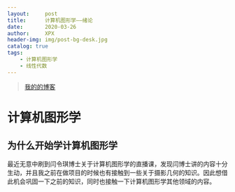 ```yaml
---
layout:     post
title:      计算机图形学——绪论
date:       2020-03-26
author:     XPX
header-img: img/post-bg-desk.jpg
catalog: true
tags:
    - 计算机图形学
    - 线性代数
---
```

> [我的的博客](http://xjxpx.github.io)

# 计算机图形学

## 为什么开始学计算机图形学
最近无意中刷到闫令琪博士关于计算机图形学的直播课，发现闫博士讲的内容十分生动，并且我之前在做项目的时候也有接触到一些关于摄影几何的知识。因此想借此机会巩固一下之前的知识，同时也接触一下计算机图形学其他领域的内容。
